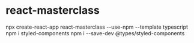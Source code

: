 # react-masterclass

npx create-react-app react-masterclass --use-npm --template typescript
npm i styled-components
npm i --save-dev @types/styled-components
